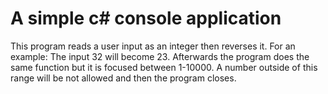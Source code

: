 # A simple c# console application
This program reads a user input as an integer then reverses it.
For an example: The input 32 will become 23.
Afterwards the program does the same function but it is focused between 1-10000. A number outside of this range will be not allowed and then the program closes.
